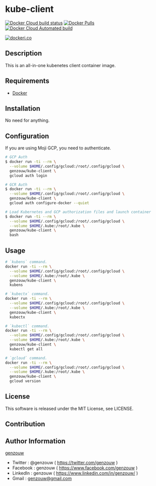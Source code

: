 # kube-client

[![Docker Cloud build status](https://img.shields.io/docker/cloud/build/genzouw/kube-client?style=for-the-badge)](https://hub.docker.com/r/genzouw/kube-client/)
[![Docker Pulls](https://img.shields.io/docker/pulls/genzouw/kube-client.svg?style=for-the-badge)](https://hub.docker.com/r/genzouw/kube-client/)
[![Docker Cloud Automated build](https://img.shields.io/docker/cloud/automated/genzouw/kube-client.svg?style=for-the-badge)](https://hub.docker.com/r/genzouw/kube-client/)


[![dockeri.co](https://dockeri.co/image/genzouw/kube-client)](https://hub.docker.com/r/genzouw/kube-client)

## Description

This is an all-in-one kubenetes client container image.

## Requirements

* [Docker](https://www.docker.com/)

## Installation

No need for anything.

## Configuration

If you are using Moji GCP, you need to authenticate.

```bash
# GCP Auth
$ docker run -ti --rm \
  --volume $HOME/.config/gcloud:/root/.config/gcloud \
  genzouw/kube-client \
  gcloud auth login

# GCR Auth
$ docker run -ti --rm \
  --volume $HOME/.config/gcloud:/root/.config/gcloud \
  genzouw/kube-client \
  gcloud auth configure-docker --quiet

# Load Kubernetes and GCP authorization files and launch container
$ docker run -ti --rm \
  --volume $HOME/.config/gcloud:/root/.config/gcloud \
  --volume $HOME/.kube:/root/.kube \
  genzouw/kube-client \
  bash
```

## Usage

```bash
# `kubens` command.
docker run -ti --rm \
  --volume $HOME/.config/gcloud:/root/.config/gcloud \
  --volume $HOME/.kube:/root/.kube \
  genzouw/kube-client \
  kubens

# `kubectx` command.
docker run -ti --rm \
  --volume $HOME/.config/gcloud:/root/.config/gcloud \
  --volume $HOME/.kube:/root/.kube \
  genzouw/kube-client \
  kubectx

# `kubectl` command.
docker run -ti --rm \
  --volume $HOME/.config/gcloud:/root/.config/gcloud \
  --volume $HOME/.kube:/root/.kube \
  genzouw/kube-client \
  kubectl get all

# `gcloud` command.
docker run -ti --rm \
  --volume $HOME/.config/gcloud:/root/.config/gcloud \
  --volume $HOME/.kube:/root/.kube \
  genzouw/kube-client \
  gcloud version
```

## License

This software is released under the MIT License, see LICENSE.


## Contribution


## Author Information

[genzouw](https://genzouw.com)

* Twitter   : @genzouw ( https://twitter.com/genzouw )
* Facebook  : genzouw ( https://www.facebook.com/genzouw )
* LinkedIn  : genzouw ( https://www.linkedin.com/in/genzouw/ )
* Gmail     : genzouw@gmail.com
